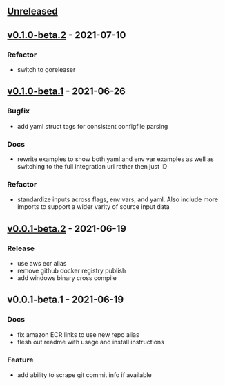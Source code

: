 <a name="unreleased"></a>
## [Unreleased]


<a name="v0.1.0-beta.2"></a>
## [v0.1.0-beta.2] - 2021-07-10
### Refactor
- switch to goreleaser


<a name="v0.1.0-beta.1"></a>
## [v0.1.0-beta.1] - 2021-06-26
### Bugfix
- add yaml struct tags for consistent configfile parsing

### Docs
- rewrite examples to show both yaml and env var examples as well as switching to the full integration url rather then just ID

### Refactor
- standardize inputs across flags, env vars, and yaml.  Also include more imports to support a wider varity of source input data


<a name="v0.0.1-beta.2"></a>
## [v0.0.1-beta.2] - 2021-06-19
### Release
- use aws ecr alias
- remove github docker registry publish
- add windows binary cross compile


<a name="v0.0.1-beta.1"></a>
## v0.0.1-beta.1 - 2021-06-19
### Docs
- fix amazon ECR links to use new repo alias
- flesh out readme with usage and install instructions

### Feature
- add ability to scrape git commit info if available


[Unreleased]: https://github.com/OpsLevel/cli/compare/v0.1.0-beta.2...HEAD
[v0.1.0-beta.2]: https://github.com/OpsLevel/cli/compare/v0.1.0-beta.1...v0.1.0-beta.2
[v0.1.0-beta.1]: https://github.com/OpsLevel/cli/compare/v0.0.1-beta.2...v0.1.0-beta.1
[v0.0.1-beta.2]: https://github.com/OpsLevel/cli/compare/v0.0.1-beta.1...v0.0.1-beta.2
